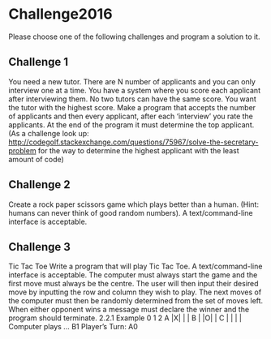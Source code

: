 # Challenge2016
Please choose one of the following challenges and program a solution to it.

## Challenge 1
You need a new tutor. There are N number of applicants and you can only interview one at a time. You have a system where you score each applicant after interviewing them. No two tutors can have the same score. You want the tutor with the highest score. Make a program that accepts the number of applicants and then every applicant, after each ‘interview’ you rate the applicants. At the end of the program it must determine the top applicant. (As a challenge look up: http://codegolf.stackexchange.com/questions/75967/solve-the-secretary-problem for the way to determine the highest applicant with the least amount of code)

## Challenge 2
Create a rock paper scissors game which plays better than a human. (Hint: humans can never think of good random numbers). A text/command-line interface is acceptable.

## Challenge 3
Tic Tac Toe
Write a program that will play Tic Tac Toe. A text/command-line interface is acceptable. The computer must always start the game and the first move must always be the centre. The user will then input their desired move by inputting the row and column they wish to play. The next moves of the computer must then be randomly determined from the set of moves left. When either opponent wins a message must declare the winner and the program should terminate.
2.2.1 Example
0 1 2
A |X| | |
B | |O| |
C | | | |
Computer plays … B1
Player’s Turn: A0
